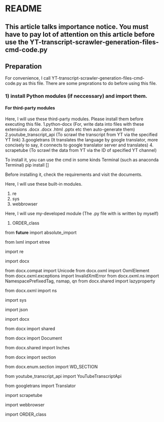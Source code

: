 # README
## This article talks importance notice. You must have to pay lot of attention on this article before use the YT-transcript-scrawler-generation-files-cmd-code.py
## Preparation
For convenience, I call YT-transcript-scrawler-generation-files-cmd-code.py as this file.
There are some preprations to do before using this file.

### 1) install Python modules (if neccessary) and import them.

#### For third-party modules
Here, I will use these third-party modules. 
Please install them before executing this file.
1.python-docx (For, write data into files with these extensions .docx .docx .html .pptx etc then auto-generate them)
2.youtube_transcript_api (To scrawl the transcript from YT via the specified YT link)
3.googletrans (It translates the language by google translator, more concisely to say, it connects to google translator server and translates)
4. scrapetube (To scrawl the data from YT via the ID of specified YT channel)

To install it, you can use the cmd in some kinds Terminal (such as anaconda Terminal)
  pip install [<parameter>] <package-to-install>
  
  
Before installing it, check the requirements and visit the documents.

Here, I will use these built-in modules. 
1. re
2. sys
3. webbrowser

Here, I will use my-developed module (The .py file with is written by myself)
1. ORDER_class

from __future__ import absolute_import

from lxml import etree

import re

import docx

from docx.compat import Unicode
from docx.oxml import OxmlElement
from docx.oxml.exceptions import InvalidXmlError
from docx.oxml.ns import NamespacePrefixedTag, nsmap, qn
from docx.shared import lazyproperty

from docx.oxml import ns

import sys

import json

import docx

from docx import shared

from docx import Document

from docx.shared import Inches

from docx import section

from docx.enum.section import WD_SECTION

from youtube_transcript_api import YouTubeTranscriptApi

from googletrans import Translator

import scrapetube

import webbrowser

import ORDER_class

